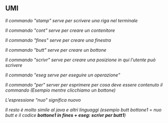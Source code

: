 **UMI**
------------

*Il commando "stamp" serve per scrivere una riga nel terminale*

*Il commando "cont" serve per creare un contenitore*

*Il commando "fines" serve per creare una finestra*

*Il commando "butt" serve per creare un bottone*

*Il commando "scrivr" serve per creare una posizione in qui l'utente può scrivere*

*Il commando "eseg serve per eseguire un operazione"*

*Il commando "per" server per esprimere per cosa deve essere contenuto il commando (Esempio mentre clicchiamo un bottone)*

*L'espressione "nuo" significa nuovo*

*Il resto è molto simile al java e altri linguaggi (esempio butt bottone1 = nuo butt e il codice **bottone1 in fines + eseg: scrivr per butt1**)*
